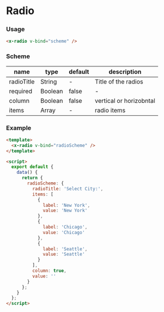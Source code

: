 # Radio

### Usage

```html
<x-radio v-bind="scheme" />
```

### Scheme

| name       | type    | default | description             |
| ---------- | ------- | ------- | ----------------------- |
| radioTitle | String  | -       | Title of the radios     |
| required   | Boolean | false   | -                       |
| column     | Boolean | false   | vertical or horizobntal |
| items      | Array   | -       | radio items             |

### Example

```html
<template>
  <x-radio v-bind="radioScheme" />
</template>

<script>
  export default {
    data() {
      return {
        radioScheme: {
          radioTitle: 'Select City:',
          items: [
            {
              label: 'New York',
              value: 'New York'
            },
            {
              label: 'Chicago',
              value: 'Chicago'
            },
            {
              label: 'Seattle',
              value: 'Seattle'
            }
          ],
          column: true,
          value: ''
        }
      };
    }
  };
</script>
```
